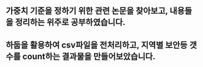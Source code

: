 ## 가중치 기준을 정하기 위한 관련 논문을 찾아보고, 내용들을 정리하는 위주로 공부하였습니다.
## 하둡을 활용하여 csv파일을 전처리하고, 지역별 보안등 갯수를 count하는 결과물을 만들어보았습니다.
